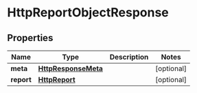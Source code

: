 # HttpReportObjectResponse

## Properties
Name | Type | Description | Notes
------------ | ------------- | ------------- | -------------
**meta** | [**HttpResponseMeta**](HttpResponseMeta.md) |  |  [optional]
**report** | [**HttpReport**](HttpReport.md) |  |  [optional]

